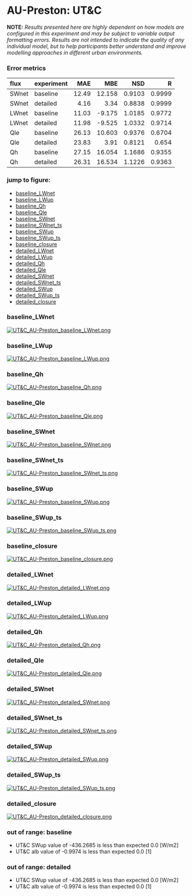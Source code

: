# AU-Preston: UT&C

**NOTE:** *Results presented here are highly dependent on how models are configured in this experiment and may be subject to variable output formatting errors. Results are not intended to indicate the quality of any individual model, but to help participants better understand and improve modelling approaches in different urban environments.*

### Error metrics

| flux   | experiment   |   MAE |    MBE |    NSD |      R |
|:-------|:-------------|------:|-------:|-------:|-------:|
| SWnet  | baseline     | 12.49 | 12.158 | 0.9103 | 0.9999 |
| SWnet  | detailed     |  4.16 |  3.34  | 0.8838 | 0.9999 |
| LWnet  | baseline     | 11.03 | -9.175 | 1.0185 | 0.9772 |
| LWnet  | detailed     | 11.98 | -9.525 | 1.0332 | 0.9714 |
| Qle    | baseline     | 26.13 | 10.603 | 0.9376 | 0.6704 |
| Qle    | detailed     | 23.83 |  3.91  | 0.8121 | 0.654  |
| Qh     | baseline     | 27.15 | 16.054 | 1.1686 | 0.9355 |
| Qh     | detailed     | 26.31 | 16.534 | 1.1226 | 0.9363 |

### jump to figure:
 - [baseline_LWnet](#baseline_lwnet)
 - [baseline_LWup](#baseline_lwup)
 - [baseline_Qh](#baseline_qh)
 - [baseline_Qle](#baseline_qle)
 - [baseline_SWnet](#baseline_swnet)
 - [baseline_SWnet_ts](#baseline_swnet_ts)
 - [baseline_SWup](#baseline_swup)
 - [baseline_SWup_ts](#baseline_swup_ts)
 - [baseline_closure](#baseline_closure)
 - [detailed_LWnet](#detailed_lwnet)
 - [detailed_LWup](#detailed_lwup)
 - [detailed_Qh](#detailed_qh)
 - [detailed_Qle](#detailed_qle)
 - [detailed_SWnet](#detailed_swnet)
 - [detailed_SWnet_ts](#detailed_swnet_ts)
 - [detailed_SWup](#detailed_swup)
 - [detailed_SWup_ts](#detailed_swup_ts)
 - [detailed_closure](#detailed_closure)

### <a name="baseline_lwnet"></a>baseline_LWnet
[![UT&C_AU-Preston_baseline_LWnet.png](UT&C_AU-Preston_baseline_LWnet.png)](UT&C_AU-Preston_baseline_LWnet.png)

### <a name="baseline_lwup"></a>baseline_LWup
[![UT&C_AU-Preston_baseline_LWup.png](UT&C_AU-Preston_baseline_LWup.png)](UT&C_AU-Preston_baseline_LWup.png)

### <a name="baseline_qh"></a>baseline_Qh
[![UT&C_AU-Preston_baseline_Qh.png](UT&C_AU-Preston_baseline_Qh.png)](UT&C_AU-Preston_baseline_Qh.png)

### <a name="baseline_qle"></a>baseline_Qle
[![UT&C_AU-Preston_baseline_Qle.png](UT&C_AU-Preston_baseline_Qle.png)](UT&C_AU-Preston_baseline_Qle.png)

### <a name="baseline_swnet"></a>baseline_SWnet
[![UT&C_AU-Preston_baseline_SWnet.png](UT&C_AU-Preston_baseline_SWnet.png)](UT&C_AU-Preston_baseline_SWnet.png)

### <a name="baseline_swnet_ts"></a>baseline_SWnet_ts
[![UT&C_AU-Preston_baseline_SWnet_ts.png](UT&C_AU-Preston_baseline_SWnet_ts.png)](UT&C_AU-Preston_baseline_SWnet_ts.png)

### <a name="baseline_swup"></a>baseline_SWup
[![UT&C_AU-Preston_baseline_SWup.png](UT&C_AU-Preston_baseline_SWup.png)](UT&C_AU-Preston_baseline_SWup.png)

### <a name="baseline_swup_ts"></a>baseline_SWup_ts
[![UT&C_AU-Preston_baseline_SWup_ts.png](UT&C_AU-Preston_baseline_SWup_ts.png)](UT&C_AU-Preston_baseline_SWup_ts.png)

### <a name="baseline_closure"></a>baseline_closure
[![UT&C_AU-Preston_baseline_closure.png](UT&C_AU-Preston_baseline_closure.png)](UT&C_AU-Preston_baseline_closure.png)

### <a name="detailed_lwnet"></a>detailed_LWnet
[![UT&C_AU-Preston_detailed_LWnet.png](UT&C_AU-Preston_detailed_LWnet.png)](UT&C_AU-Preston_detailed_LWnet.png)

### <a name="detailed_lwup"></a>detailed_LWup
[![UT&C_AU-Preston_detailed_LWup.png](UT&C_AU-Preston_detailed_LWup.png)](UT&C_AU-Preston_detailed_LWup.png)

### <a name="detailed_qh"></a>detailed_Qh
[![UT&C_AU-Preston_detailed_Qh.png](UT&C_AU-Preston_detailed_Qh.png)](UT&C_AU-Preston_detailed_Qh.png)

### <a name="detailed_qle"></a>detailed_Qle
[![UT&C_AU-Preston_detailed_Qle.png](UT&C_AU-Preston_detailed_Qle.png)](UT&C_AU-Preston_detailed_Qle.png)

### <a name="detailed_swnet"></a>detailed_SWnet
[![UT&C_AU-Preston_detailed_SWnet.png](UT&C_AU-Preston_detailed_SWnet.png)](UT&C_AU-Preston_detailed_SWnet.png)

### <a name="detailed_swnet_ts"></a>detailed_SWnet_ts
[![UT&C_AU-Preston_detailed_SWnet_ts.png](UT&C_AU-Preston_detailed_SWnet_ts.png)](UT&C_AU-Preston_detailed_SWnet_ts.png)

### <a name="detailed_swup"></a>detailed_SWup
[![UT&C_AU-Preston_detailed_SWup.png](UT&C_AU-Preston_detailed_SWup.png)](UT&C_AU-Preston_detailed_SWup.png)

### <a name="detailed_swup_ts"></a>detailed_SWup_ts
[![UT&C_AU-Preston_detailed_SWup_ts.png](UT&C_AU-Preston_detailed_SWup_ts.png)](UT&C_AU-Preston_detailed_SWup_ts.png)

### <a name="detailed_closure"></a>detailed_closure
[![UT&C_AU-Preston_detailed_closure.png](UT&C_AU-Preston_detailed_closure.png)](UT&C_AU-Preston_detailed_closure.png)

### out of range: baseline

 - UT&C SWup value of -436.2685 is less than expected 0.0 [W/m2]
 - UT&C alb value of -0.9974 is less than expected 0.0 [1]

### out of range: detailed

 - UT&C SWup value of -436.2685 is less than expected 0.0 [W/m2]
 - UT&C alb value of -0.9974 is less than expected 0.0 [1]

